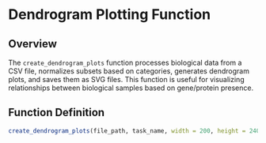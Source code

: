 # Dendrogram Plotting Function

## Overview

The `create_dendrogram_plots` function processes biological data from a CSV file, normalizes subsets based on categories, generates dendrogram plots, and saves them as SVG files. This function is useful for visualizing relationships between biological samples based on gene/protein presence.

## Function Definition

```r
create_dendrogram_plots(file_path, task_name, width = 200, height = 240)
